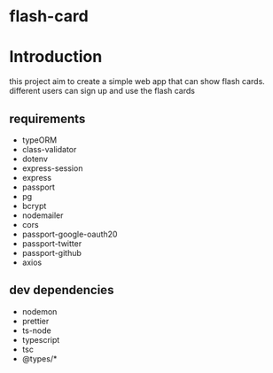 # flash-card

# Introduction
 this project aim to create a simple web app that can show flash cards.
 different users can sign up and use the flash cards
 

## requirements
- typeORM
- class-validator
- dotenv
- express-session
- express
- passport
- pg
- bcrypt
- nodemailer
- cors
- passport-google-oauth20
- passport-twitter
- passport-github
- axios

## dev dependencies
- nodemon
- prettier
- ts-node
- typescript
- tsc
- @types/* 